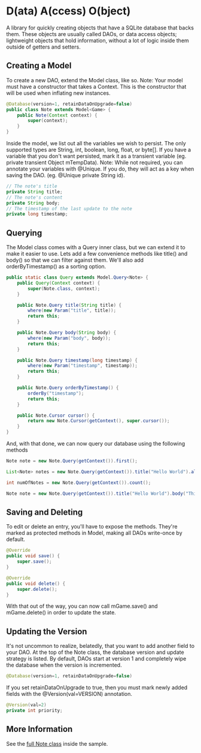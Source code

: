 D(ata) A(ccess) O(bject)
===========
A library for quickly creating objects that have a SQLite database that backs them. These objects are usually called DAOs, or data access objects; lightweight objects that hold information, without a lot of logic inside them outside of getters and setters.

Creating a Model
------
To create a new DAO, extend the Model class, like so.
Note: Your model must have a constructor that takes a Context. This is the constructor that will be used when inflating new instances.

```java
@Database(version=1, retainDataOnUpgrade=false)
public class Note extends Model<Game> {
    public Note(Context context) {
        super(context);
    }
}
```

Inside the model, we list out all the variables we wish to persist. The only supported types are String, int, boolean, long, float, or byte[]. If you have a variable that you don't want persisted, mark it as a transient variable (eg. private transient Object mTempData).
Note: While not required, you can annotate your variables with @Unique. If you do, they will act as a key when saving the DAO. (eg. @Unique private String id).

```java
// The note's title
private String title;
// The note's content
private String body;
// The timestamp of the last update to the note
private long timestamp;
```

Querying
------
The Model class comes with a Query inner class, but we can extend it to make it easier to use. Lets add a few convenience methods like title() and body() so that we can filter against them. We'll also add orderByTimestamp() as a sorting option.

```java
public static class Query extends Model.Query<Note> {
    public Query(Context context) {
        super(Note.class, context);
    }

    public Note.Query title(String title) {
        where(new Param("title", title));
        return this;
    }

    public Note.Query body(String body) {
        where(new Param("body", body));
        return this;
    }

    public Note.Query timestamp(long timestamp) {
        where(new Param("timestamp", timestamp));
        return this;
    }

    public Note.Query orderByTimestamp() {
        orderBy("timestamp");
        return this;
    }

    public Note.Cursor cursor() {
        return new Note.Cursor(getContext(), super.cursor());
    }
}
```

And, with that done, we can now query our database using the following methods

```java
Note note = new Note.Query(getContext()).first();
```
```java
List<Note> notes = new Note.Query(getContext()).title("Hello World").all();
```
```java
int numOfNotes = new Note.Query(getContext()).count();
```
```java
Note note = new Note.Query(getContext()).title("Hello World").body("This is my note.").insert();
```

Saving and Deleting
------
To edit or delete an entry, you'll have to expose the methods. They're marked as protected methods in Model, making all DAOs write-once by default.

```java
@Override
public void save() {
    super.save();
}

@Override
public void delete() {
    super.delete();
}
```

With that out of the way, you can now call mGame.save() and mGame.delete() in order to update the state.

Updating the Version
------
It's not uncommon to realize, belatedly, that you want to add another field to your DAO. At the top of the Note class, the database version and update strategy is listed. By default, DAOs start at version 1 and completely wipe the database when the version is incremented.

```java
@Database(version=1, retainDataOnUpgrade=false)
```

If you set retainDataOnUpgrade to true, then you must mark newly added fields with the @Version(val=VERSION) annotation.
```java
@Version(val=2)
private int priority;
```

More Information
------
See the [full Note class](sample/src/main/java/com/xlythe/dao/sample/model/Note.java) inside the sample.

